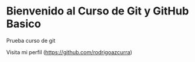 # Bienvenido al Curso de Git y GitHub Basico
Prueba curso de git

Visita mi perfil (https://github.com/rodrigoazcurra)
